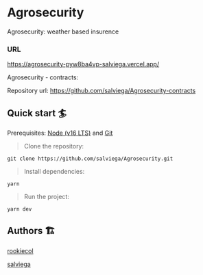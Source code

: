 # Agrosecurity

Agrosecurity: weather based insurence

### URL

https://agrosecurity-pyw8ba4vp-salviega.vercel.app/

Agrosecurity - contracts:

Repository url: https://github.com/salviega/Agrosecurity-contracts

## Quick start 🏄

Prerequisites: [Node (v16 LTS)](https://nodejs.org/en/download/) and [Git](https://git-scm.com/downloads)

> Clone the repository:

```
git clone https://github.com/salviega/Agrosecurity.git
```

> Install dependencies:

```
yarn
```

> Run the project:

```
yarn dev
```

## Authors 🏗

[rookiecol](https://github.com/RookieCol)

[salviega](https://github.com/salviega)
